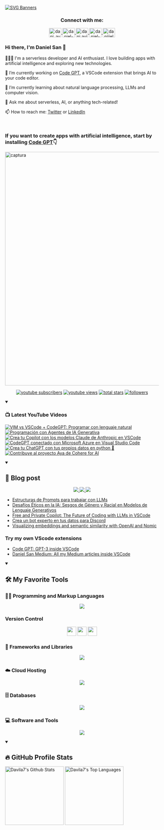 [![SVG Banners](https://svg-banners.vercel.app/api?type=typeWriter&text1=Daniel%20San%20👨🏽‍💻%20|%20Serverless%20|%20Code%20GPT%20❤️&width=800&height=110)](https://github.com/Akshay090/svg-banners)

<h3 align="center">Connect with me:</h3>
<p align="center">
<a href="https://twitter.com/dani_avila7" target="_blank">
    <img align="center" alt="dani_avila7" height="30" width="40" src="https://skillicons.dev/icons?i=twitter" />
</a>
<a href="https://linkedin.com/in/daniel-avila-arias" target="_blank">
    <img align="center" alt="daniel-avila-arias" height="30"  width="40" src="https://skillicons.dev/icons?i=linkedin" />
</a>
<a href="https://fb.com/dani.avila.arias" target="blank">
    <img align="center" src="https://raw.githubusercontent.com/rahuldkjain/github-profile-readme-generator/master/src/images/icons/Social/facebook.svg" alt="dani.avila.arias" height="30" width="40" />
</a>
<a href="https://instagram.com/daniavila_26" target="_blank">
    <img align="center" alt="daniel-avila-arias" height="30" width="40" src="https://skillicons.dev/icons?i=instagram" />
</a>
<a href="https://www.youtube.com/@daniiielsan?sub_confirmation=1" target="blank">
    <img align="center" src="https://raw.githubusercontent.com/rahuldkjain/github-profile-readme-generator/master/src/images/icons/Social/youtube.svg" alt="daniiielsan" height="30" width="40" />
  </a>
</p>

### Hi there, I'm Daniel San 👋

👨🏽‍💻 I'm a serverless developer and AI enthusiast. I love building apps with artificial intelligence and exploring new technologies.

🔭 I’m currently working on [Code GPT](https://codegpt.co), a VSCode extension that brings AI to your code editor.

🌱 I’m currently learning about natural language processing, LLMs and computer vision.

💬 Ask me about serverless, AI, or anything tech-related!

📫 How to reach me: [Twitter](https://twitter.com/dani_avila7) or [LinkedIn](https://www.linkedin.com/in/daniel-avila-arias/)

<br>
<h3 aling="center">If you want to create apps with artificial intelligence, start by installing <a href="https://codegpt.co">Code GPT</a>👇</h3>
<a href="https://codegpt.co">
    <img width="766" alt="captura" src="https://github.com/davila7/davila7/assets/6216945/96db4868-8707-4f8d-89ec-a4f45bf7059f">
</a>
<br>
<!-- Social badges section -->
<!-- Badges with custom icons - https://github.com/DenverCoder1/custom-icon-badges -->
<!-- View counter - https://github.com/DenverCoder1/Simple-View-Counter -->
<p align="center">
  <a href="https://www.youtube.com/@daniiielsan?sub_confirmation=1">
    <img alt="youtube subscribers" title="Subscribe to my YouTube channel" src="https://custom-icon-badges.demolab.com/youtube/channel/subscribers/UCNabExUbWCar1WvCGWaPNdQ?color=%23E05D44&label=SUBSCRIBE&logo=video&logoColor=white&style=for-the-badge&labelColor=CE4630"/></a>
  <a href="https://www.youtube.com/@daniiielsan?sub_confirmation=1">
    <img alt="youtube views" title="YouTube views" src="https://custom-icon-badges.demolab.com/youtube/channel/views/UCNabExUbWCar1WvCGWaPNdQ?color=%23E1AD0E&logo=video&logoColor=white&style=for-the-badge&labelColor=C79600"/></a> 
  <a href="https://github.com/davila7?tab=repositories&sort=stargazers">
    <img alt="total stars" title="Total stars on GitHub" src="https://custom-icon-badges.demolab.com/github/stars/davila7?color=55960c&style=for-the-badge&labelColor=488207&logo=star"/></a>
  <a href="https://github.com/davila7?tab=followers">
    <img alt="followers" title="Follow me on Github" src="https://custom-icon-badges.demolab.com/github/followers/davila7?color=236ad3&labelColor=1155ba&style=for-the-badge&logo=person-add&label=Follow&logoColor=white"/></a>
</p>

<details open> 
    <summary><h3>📺 Latest YouTube Videos</h3></summary>

<!-- BEGIN YOUTUBE-CARDS -->
[![VIM vs VSCode + CodeGPT: Programar con lenguaje natural](https://ytcards.demolab.com/?id=WK-HEjpbZ_Q&title=VIM+vs+VSCode+%2B+CodeGPT%3A+Programar+con+lenguaje+natural&lang=en&timestamp=1703955846&background_color=%230d1117&title_color=%23ffffff&stats_color=%23dedede&max_title_lines=1&width=250&border_radius=5 "VIM vs VSCode + CodeGPT: Programar con lenguaje natural")](https://www.youtube.com/watch?v=WK-HEjpbZ_Q)
[![Programación con Agentes de IA Generativa](https://ytcards.demolab.com/?id=c8M8-JSLoLo&title=Programaci%C3%B3n+con+Agentes+de+IA+Generativa&lang=en&timestamp=1703127138&background_color=%230d1117&title_color=%23ffffff&stats_color=%23dedede&max_title_lines=1&width=250&border_radius=5 "Programación con Agentes de IA Generativa")](https://www.youtube.com/watch?v=c8M8-JSLoLo)
[![Crea tu Copilot con los modelos Claude de Anthropic en VSCode](https://ytcards.demolab.com/?id=CNJ7WEDpz9M&title=Crea+tu+Copilot+con+los+modelos+Claude+de+Anthropic+en+VSCode&lang=en&timestamp=1698546721&background_color=%230d1117&title_color=%23ffffff&stats_color=%23dedede&max_title_lines=1&width=250&border_radius=5 "Crea tu Copilot con los modelos Claude de Anthropic en VSCode")](https://www.youtube.com/watch?v=CNJ7WEDpz9M)
[![CodeGPT conectado con Microsoft Azure en Visual Studio Code](https://ytcards.demolab.com/?id=IieFRzGL4os&title=CodeGPT+conectado+con+Microsoft+Azure+en+Visual+Studio+Code&lang=en&timestamp=1695336851&background_color=%230d1117&title_color=%23ffffff&stats_color=%23dedede&max_title_lines=1&width=250&border_radius=5 "CodeGPT conectado con Microsoft Azure en Visual Studio Code")](https://www.youtube.com/watch?v=IieFRzGL4os)
[![Crea tu ChatGPT con tus propios datos en python 🐍](https://ytcards.demolab.com/?id=D_WaGvdChMo&title=Crea+tu+ChatGPT+con+tus+propios+datos+en+python+%F0%9F%90%8D&lang=en&timestamp=1688006726&background_color=%230d1117&title_color=%23ffffff&stats_color=%23dedede&max_title_lines=1&width=250&border_radius=5 "Crea tu ChatGPT con tus propios datos en python 🐍")](https://www.youtube.com/watch?v=D_WaGvdChMo)
[![Contribuye al proyecto Aya de Cohere for AI](https://ytcards.demolab.com/?id=aaVrMzIj2Y0&title=Contribuye+al+proyecto+Aya+de+Cohere+for+AI&lang=en&timestamp=1686268417&background_color=%230d1117&title_color=%23ffffff&stats_color=%23dedede&max_title_lines=1&width=250&border_radius=5 "Contribuye al proyecto Aya de Cohere for AI")](https://www.youtube.com/watch?v=aaVrMzIj2Y0)
<!-- END YOUTUBE-CARDS -->

</details>

<details open> 
    <summary><h2>📝 Blog post</h2></summary>
    <p align="center">
        <a href="https://medium.com/@dan.avila7">    
            <img src="https://img.shields.io/badge/Medium-12100E?style=for-the-badge&logo=medium&logoColor=white">
        </a>
        <a href="https://dev.to/dani_avila7">
            <img src="https://img.shields.io/badge/Hashnode-2962FF?style=for-the-badge&logo=hashnode&logoColor=white">
        </a>
        <a href="https://hashnode.com/@danielsan">
            <img src="https://img.shields.io/badge/dev.to-0A0A0A?style=for-the-badge&logo=devdotto&logoColor=white">
        </a>
    </p>

<!-- BLOG-POST-LIST:START -->
- [Estructuras de Prompts para trabajar con LLMs](https://medium.com/@dan.avila7/estructuras-de-prompt-para-trabajar-con-llms-225edea51a69?source=rss-3a9533f001c5------2)
- [Desafíos Éticos en la IA: Sesgos de Género y Racial en Modelos de Lenguaje Generativos](https://medium.com/latinxinai/desaf%C3%ADos-%C3%A9ticos-en-la-ia-sesgos-de-g%C3%A9nero-y-racial-en-modelos-de-lenguaje-generativos-2f39f71c2de4?source=rss-3a9533f001c5------2)
- [Free and Private Copilot: The Future of Coding with LLMs in VSCode](https://blog.codegpt.co/free-and-private-copilot-the-future-of-coding-with-llms-in-vscode-372330c5b163?source=rss-3a9533f001c5------2)
- [Crea un bot experto en tus datos para Discord](https://medium.com/latinxinai/crea-un-bot-experto-en-tus-datos-para-discord-b1f303a4d391?source=rss-3a9533f001c5------2)
- [Visualizing embeddings and semantic similarity with OpenAI and Nomic](https://medium.com/latinxinai/visualizing-embeddings-and-semantic-similarity-with-openai-and-nomic-c48e66d3aa53?source=rss-3a9533f001c5------2)
<!-- BLOG-POST-LIST:END -->

### Try my own VScode extensions

- [Code GPT: GPT-3 inside VSCode](https://marketplace.visualstudio.com/items?itemName=DanielSanMedium.dscodegpt)
- [Daniel San Medium: All my Medium articles inside VSCode](https://marketplace.visualstudio.com/items?itemName=DanielSanMedium.blog-feed-rss)


</details>

<details open> 
  <summary><h2>🛠️ My Favorite Tools</h2></summary>
  <!-- Some badges are from https://github.com/Ileriayo/markdown-badges -->

  <h3>👨‍💻 Programming and Markup Languages</h3>

  <p align="center">
    <a href="https://skillicons.dev">
      <img src="https://skillicons.dev/icons?i=js,cs,py,php,html,css,java,r,solidity,ts" />
    </a>
  </p>

  <h3> Version Control</h3>
  <p align="center">
    <img src="https://user-images.githubusercontent.com/25181517/192108374-8da61ba1-99ec-41d7-80b8-fb2f7c0a4948.png" height="30" width="30">
    <img src="https://user-images.githubusercontent.com/25181517/192108376-c675d39b-90f6-4073-bde6-5a9291644657.png" height="30" width="30">
    <img src="https://user-images.githubusercontent.com/25181517/192108375-268c35e6-ab26-44b2-88bf-e3121a4e5083.png" height="30" width="30">
  </p>

  <h3>🧰 Frameworks and Libraries</h3>
  
  <p align="center">
    <a href="https://skillicons.dev">
      <img src="https://skillicons.dev/icons?i=nodejs,laravel,symfony,angular,nuxtjs,vue,express,bootstrap,jquery,django,dotnet,jest" />
    </a>
  </p>
  
  <h3>☁️ Cloud Hosting</h3>
  
  <p align="center">
    <a href="https://skillicons.dev">
      <img src="https://skillicons.dev/icons?i=aws,gcp,cloudflare,firebase,heroku,vercel,netlify" />
    </a>
  </p>
  
  <h3>🗄️ Databases </h3>
  
  <p align="center">
    <a href="https://skillicons.dev">
      <img src="https://skillicons.dev/icons?i=mysql,dynamodb,mongodb,sqlite,postgres" />
    </a>
  </p>
  
  <h3>💻 Software and Tools</h3>
  
  <p align="center">
    <a href="https://skillicons.dev">
      <img src="https://skillicons.dev/icons?i=git,github,vscode,linux,docker,androidstudio,vim,visualstudio,bash" />
    </a>
  </p>
    
</details>
  
<details open> 
  <summary><h2>🔥 GitHub Profile Stats</h2></summary>
<!-- https://github.com/anuraghazra/github-readme-stats -->

  <a href="https://github.com/anuraghazra/github-readme-stats"><img alt="Davila7's Github Stats" src="https://denvercoder1-github-readme-stats.vercel.app/api/?username=davila7&show_icons=true&include_all_commits=true&count_private=true&theme=react&hide_border=true&bg_color=1F222E&title_color=F85D7F&icon_color=F8D866" height="192px"/></a>
  <a href="https://github.com/anuraghazra/github-readme-stats"><img alt="Davila7's Top Languages" src="https://github-readme-stats.vercel.app/api/top-langs/?username=davila7&langs_count=8&layout=compact&theme=react&hide_border=true&bg_color=1F222E&title_color=F85D7F&icon_color=F8D866&hide=Jupyter%20Notebook" height="192px"/></a>
  <br/>
  
  <!-- https://github.com/ashutosh00710/github-readme-activity-graph -->

  <!-- <a href="https://github.com/ashutosh00710/github-readme-activity-graph"><img alt="davila7's Activity Graph" src="https://github-readme-activity-graph.cyclic.app/graph/?username=davila7&bg_color=1F222E&color=F8D866&line=F85D7F&point=FFFFFF&hide_border=true" /></a> -->
  
</details>
